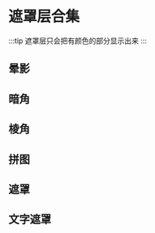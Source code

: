 <script setup>
  import MaskCollectionA from './Components/MaskCollection/index-a.vue'
  import MaskCollectionB from './Components/MaskCollection/index-b.vue'
  import MaskCollectionC from './Components/MaskCollection/index-c.vue'
  import MaskCollectionD from './Components/MaskCollection/index-d.vue'
  import MaskCollectionE from './Components/MaskCollection/index-e.vue'
  import MaskCollectionF from './Components/MaskCollection/index-f.vue'
</script>

# 遮罩层合集

:::tip
遮罩层只会把有颜色的部分显示出来
:::

## 晕影

<ContainerBox>
<div class="demoBox">
<MaskCollectionA />
</div>

<ShowCode>
<template #codes>

```vue
<template>
  <div class="demo halation"></div>
</template>
<style scoped>
.demo {
  width: 100%;
  height: 75vh;
  background: url("https://lengyibai.gitee.io/img-bed/bg.jpg") no-repeat center;
  background-size: cover;
}

.halation {
  -webkit-mask: radial-gradient(#000 50%, transparent 100%);
}
</style>
```

</template>
</ShowCode>

<ShowCode iskey>
<template #codes>

```css
.halation {
  -webkit-mask: radial-gradient(#000 50%, transparent 100%);
}
```

</template>
</ShowCode>
</ContainerBox>

## 暗角

<ContainerBox>
<div class="demoBox">
<MaskCollectionB />
</div>

<ShowCode>
<template #codes>

```vue
<template>
  <div class="demo">
    <div class="vignet"></div>
  </div>
</template>
<style scoped>
.demo {
  position: relative;
  width: 100%;
  height: 75vh;
  background: url("https://lengyibai.gitee.io/img-bed/bg.jpg") no-repeat center;
  background-size: cover;
}

.vignet {
  position: absolute;
  width: 100%;
  height: 100%;
  inset: 0;
  background-color: #000;
  -webkit-mask: radial-gradient(transparent 50%, #000 100%);
}
</style>
```

</template>
</ShowCode>

<ShowCode iskey>
<template #codes>

```css
.vignet {
  position: absolute;
  width: 100%;
  height: 100%;
  inset: 0;
  background-color: #000;
  -webkit-mask: radial-gradient(transparent 50%, #000 100%);
}
```

</template>
</ShowCode>
</ContainerBox>

## 棱角

<ContainerBox>
<div class="demoBox">
<MaskCollectionC />
</div>

<ShowCode>
<template #codes>

```vue
<template>
  <div class="demo edge"></div>
</template>
<style scoped>
.demo {
  width: 100%;
  height: 75vh;
  background: url("https://lengyibai.gitee.io/img-bed/bg.jpg") no-repeat center;
  background-size: cover;
}

.edge {
  -webkit-mask: linear-gradient(135deg, transparent 50px, #fff 0) top left, linear-gradient(
        -135deg,
        transparent 50px,
        #fff 0
      ) top right,
    linear-gradient(-45deg, transparent 50px, #fff 0) bottom right, linear-gradient(
        45deg,
        transparent 50px,
        #fff 0
      ) bottom left;
  -webkit-mask-size: 50% 50%;
  -webkit-mask-repeat: no-repeat;
}
</style>
```

</template>
</ShowCode>

<ShowCode iskey>
<template #codes>

```css
.edge {
  -webkit-mask: linear-gradient(135deg, transparent 50px, #fff 0) top left, linear-gradient(
        -135deg,
        transparent 50px,
        #fff 0
      ) top right,
    linear-gradient(-45deg, transparent 50px, #fff 0) bottom right, linear-gradient(
        45deg,
        transparent 50px,
        #fff 0
      ) bottom left;
  -webkit-mask-size: 50% 50%;
  -webkit-mask-repeat: no-repeat;
}
```

</template>
</ShowCode>
</ContainerBox>

## 拼图

<ContainerBox>
<div class="demoBox">
<MaskCollectionD />
</div>

<ShowCode>
<template #codes>

```vue
<template>
  <div class="demo">
    <img
      src="https://game.gtimg.cn/images/yxzj/img201606/heroimg/528/528-mobileskin-1.jpg"
      alt=""
    />
    <img
      class="splice"
      src="https://game.gtimg.cn/images/yxzj/img201606/heroimg/184/184-mobileskin-1.jpg"
      alt=""
    />
  </div>
</template>
<style scoped lang="less">
.demo {
  position: relative;
  width: 100%;
  height: 75vh;
  overflow: hidden;
  img {
    position: absolute;
    width: 100%;
    height: 100%;
    object-fit: cover;
  }
}

.splice {
  -webkit-mask: linear-gradient(45deg, #000 45%, transparent 55%);
}
</style>
```

</template>
</ShowCode>

<ShowCode iskey>
<template #codes>

```css
.splice {
  -webkit-mask: linear-gradient(45deg, #000 45%, transparent 55%);
}
```

</template>
</ShowCode>
</ContainerBox>

## 遮罩

<ContainerBox>
<div class="demoBox">
<MaskCollectionE />
</div>

<ShowCode>
<template #codes>

```vue
<template>
  <div class="demo mask"></div>
</template>
<style scoped>
.demo {
  width: 100%;
  height: 75vh;
  background: url("https://lengyibai.gitee.io/img-bed/bg.jpg") no-repeat center;
  background-size: cover;
}

.mask {
  -webkit-mask-image: url("./img/mask.png");
  -webkit-mask-size: 100% 100%;
  -webkit-mask-repeat: no-repeat;
}
</style>
```

</template>
</ShowCode>

<ShowCode iskey>
<template #codes>

```css
.mask {
  -webkit-mask-image: url("./img/mask.png");
  -webkit-mask-size: 100% 100%;
  -webkit-mask-repeat: no-repeat;
}
```

</template>
</ShowCode>
</ContainerBox>

## 文字遮罩

<ContainerBox>
<div class="demoBox">
<MaskCollectionF />
</div>

<ShowCode>
<template #codes>

```vue
<template>
  <div class="demo text-clip">二次元壁纸</div>
</template>
<style scoped>
.demo {
  position: relative;
  width: 100%;
  height: 75vh;
  background: url("https://lengyibai.gitee.io/img-bed/bg.jpg") no-repeat center;
  background-size: cover;
  font-size: 5vw;
  font-family: "方正粗黑宋简体";
  line-height: 75vh;
  text-align: center;
  font-weight: bold;
}

.text-clip {
  color: transparent;
  -webkit-background-clip: text;
}
</style>
```

</template>
</ShowCode>

<ShowCode iskey>
<template #codes>

```css
.text-clip {
  color: transparent;
  -webkit-background-clip: text;
}
```

</template>
</ShowCode>
</ContainerBox>
